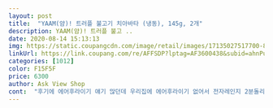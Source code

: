 ```yaml
---
layout: post 
title:  "YAAM(얌)! 트러플 불고기 치아바타 (냉동), 145g, 2개" 
description: YAAM(얌)! 트러플 불고 ..
date: 2020-08-14 15:13:13 
img: https://static.coupangcdn.com/image/retail/images/17135027517700-83f81890-c970-4593-aada-913fd4958ecf.jpg 
linkUrl: https://link.coupang.com/re/AFFSDP?lptag=AF3600438&subid=ahnPublicAsk&pageKey=1604882836&itemId=2741108188&vendorItemId=70731167292&traceid=V0-113-d3ef78523bfa6fbc 
categories: [1012] 
color: F15F5F 
price: 6300 
author: Ask View Shop 
cont:  "후기에 에어후라이기 얘기 많던데 우리집에 에어후라이기 없어서 전자레인지 2분돌리고 후라이팬에 1분씩 구웠더니 더 맛있었음<br/>1개에 3천원정도라고 하니까 또 사라고해서 재주문 함<br/>20%할인이라고 떠 있길래 그냥 한번 주문해봤는데 진짜 맛있음<br/>같이  구매한 맥시칸치킨치아바타랑 한상차렸어용<br/>같이산 스프랑 아주 조화롭게 어울렸네요.<br/><br/>냉동이라 11월까지임<br/>다른 후기에 트러플향 느끼면 대장금급이라는거보고 크게 기대안했는데 깊은 트러플풍미가 느껴짐 나 대장금급인듯ㅋㅋㅋ<br/>다음에 먹는건 랜덤임 지금 알수없는 상태임ㅋㅋㅋ<br/>또 먹고싶어용... <br/>강추합니당<br/>맛, 가격  ☆☆☆☆☆<br/>맛도 더 좋더라구요.<br/><br/>맞벌이라 시간없어서 저녁은 주로 샐러드 샌드위치사다가 대충먹는데 남편이 카페에서 사먹는 수준이라고 얼마주고 샀냐고 물어봄<br/>먹고파서 남깁니다.<br/>.<br/>갑자기 배고파지며<br/>멕시칸치킨이랑 같이구매하고, 냉동실 자리없어서 포장 뜯어서 넣어놨는데.<br/>.<br/>  뭐가 뭔지 알수가 없음 개별 포장에도 어떤제품인지 표시 좀 해주면 좋을듯<br/>배송 ☆☆☆☆☆<br/>배송은 뭐 믿고 사는 쿠팡프레쉬ㅋㅋㅋ<br/>보통 이런 샌드위치류는 안에 치즈나 베이컨 등 내용물 더 추가해서 먹는편인데 그냥 먹어도 될정도로 풍성함<br/>빵은 마치 브런치 까페에 먹을수 있는 퀄리티로 쫄깃하고,<br/>순삭! 했어용<br/>시간 없을땐 무조건 전자렌지죠<br/>아.<br/>.<br/>깊읃밤 갑자기 생각나서 쓰고있는데.<br/><br/>아이들도 완전 좋아하고 아점겸 먹었는데<br/>아침에 전자렌지에 데워 남편과 함께 나눠 먹어보았어요<br/>안에 내용물은 불고기와 버섯이 풍부하게 들어 있었고<br/>앞으로도 아침 혹은 브런치로 재구매각 입니다<br/>오늘은 정신없어  못했지만 담번엔 더<br/>요것도 역시나 맛납니다.<br/>  요거는 트러플향이<br/>유통기한 ☆☆☆☆☆<br/>유통기한 넉넉해서 할인할때 쟁여놓으려고함<br/>이런거 잘안쓰는데 널리알려져 오래오래<br/>이렇게 종종 카페분위기 내려구용<br/>이쁘게 먹어보고싶네요... <br/><br/>저는 재구매 완전 할거구 집에 쟁여두고<br/>제법 진하더라구요 ? 그래서 그런가  풍미도 진하고<br/>조리법은 에어후라이어와 후라이팬 전자렌지 모두 있었지만<br/>출근하는 아침엔 바빠서 밥을 잘 챙겨먹지 않는 편인데<br/>치즈까지 쭉 늘어나는데 자극적이지 않게 짭쪼롬하게 어우러져 맛있었어요<br/>쿠팡에서 나온 신제품 나온걸 보고 구매해봤어요<br/>쿠팡에서 앞으로 좋은제품 많이많이 기다할게요<br/>포장상태 ☆☆☆☆<br/>포장상태 깔끔하고 개별포장 너무 마음에들었는데<br/>한개에 2분 돌려주었는데 따뜻하게 조리되었답니다<br/>" 
---
```

